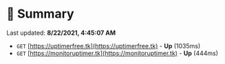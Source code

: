 # 📖 Summary
Last updated: **8/22/2021, 4:45:07 AM**

- `GET` [https://uptimerfree.tk](https://uptimerfree.tk) - **Up** (1035ms)
- `GET` [https://monitoruptimer.tk](https://monitoruptimer.tk) - **Up** (444ms)
